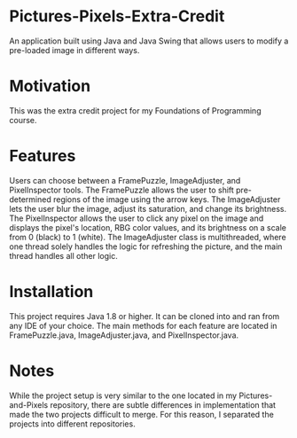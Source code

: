 # Pictures-Pixels-Extra-Credit
An application built using Java and Java Swing that allows users to modify a pre-loaded image in different ways. 

# Motivation
This was the extra credit project for my Foundations of Programming course.

# Features
Users can choose between a FramePuzzle, ImageAdjuster, and PixelInspector tools. The FramePuzzle allows the user to shift pre-determined regions of the image using the arrow keys. The ImageAdjuster lets the user blur the image, adjust its saturation, and change its brightness. The PixelInspector allows the user to click any pixel on the image and displays the pixel's location, RBG color values, and its brightness on a scale from 0 (black) to 1 (white). The ImageAdjuster class is multithreaded, where one thread solely handles the logic for refreshing the picture, and the main thread handles all other logic. 

# Installation
This project requires Java 1.8 or higher. It can be cloned into and ran from any IDE of your choice. The main methods for each feature are located in FramePuzzle.java, ImageAdjuster.java, and PixelInspector.java.

# Notes
While the project setup is very similar to the one located in my Pictures-and-Pixels repository, there are subtle differences in implementation that made the two projects difficult to merge. For this reason, I separated the projects into different repositories. 
